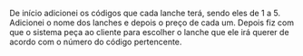 De início adicionei os códigos que cada lanche terá, sendo eles de 1 a 5.
Adicionei o nome dos lanches e depois o preço de cada um.
Depois fiz com que o sistema peça ao cliente para escolher o lanche que ele irá querer de acordo com o número do código pertencente.
